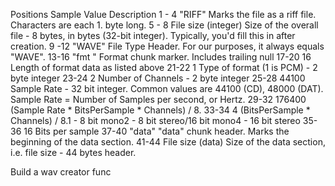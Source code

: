 
Positions   Sample Value         Description
1 - 4       "RIFF"               Marks the file as a riff file. Characters are each 1. byte long.
5 - 8       File size (integer)  Size of the overall file - 8 bytes, in bytes (32-bit integer). Typically, you'd fill this in after creation.
9 -12       "WAVE"               File Type Header. For our purposes, it always equals "WAVE".
13-16       "fmt "               Format chunk marker. Includes trailing null
17-20       16                   Length of format data as listed above
21-22       1                    Type of format (1 is PCM) - 2 byte integer
23-24       2                    Number of Channels - 2 byte integer
25-28       44100                Sample Rate - 32 bit integer. Common values are 44100 (CD), 48000 (DAT). Sample Rate = Number of Samples per second, or Hertz.
29-32       176400               (Sample Rate * BitsPerSample * Channels) / 8.
33-34       4                    (BitsPerSample * Channels) / 8.1 - 8 bit mono2 - 8 bit stereo/16 bit mono4 - 16 bit stereo
35-36       16                   Bits per sample
37-40       "data"               "data" chunk header. Marks the beginning of the data section.
41-44       File size (data)     Size of the data section, i.e. file size - 44 bytes header.


Build a wav creator func 